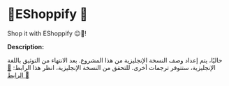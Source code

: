 # 🛒EShoppify 🛒

Shop it with EShoppify 😉🛒!

**Description:**

حاليًا، يتم إعداد وصف النسخة الإنجليزية من هذا المشروع. بعد الانتهاء من التوثيق باللغة الإنجليزية، ستتوفر ترجمات أخرى. للتحقق من النسخة الإنجليزية، انظر هذا الرابط: [🔗 الرابط 🔗](../English/ReadMe.md)
